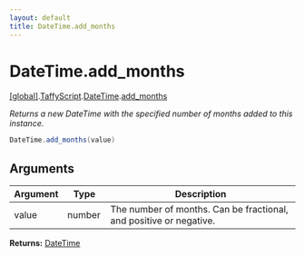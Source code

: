 ```yaml
---
layout: default
title: DateTime.add_months
---
```


# DateTime.add_months

[\[global\]]({{site.baseurl}}/docs/).[TaffyScript]({{site.baseurl}}/docs/TaffyScript/).[DateTime]({{site.baseurl}}/docs/TaffyScript/DateTime/).[add_months]({{site.baseurl}}/docs/TaffyScript/DateTime/add_months/)

_Returns a new DateTime with the specified number of months added to this instance._

```cs
DateTime.add_months(value)
```

## Arguments

<table>
  <col width="15%">
  <col width="15%">
  <thead>
    <tr>
      <th>Argument</th>
      <th>Type</th>
      <th>Description</th>
    </tr>
  </thead>
  <tbody>
    <tr>
      <td>value</td>
      <td>number</td>
      <td>The number of months. Can be fractional, and positive or negative.</td>
    </tr>
  </tbody>
</table>

**Returns:** [DateTime]({{site.baseurl}}/docs/TaffyScript/DateTime)

